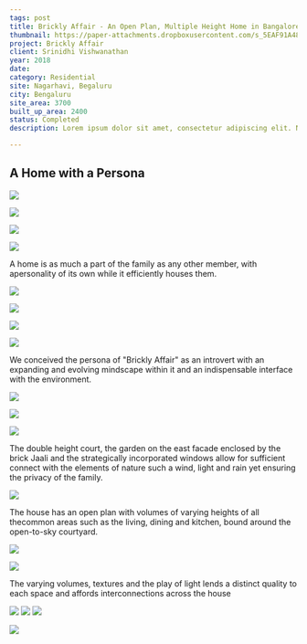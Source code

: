 ```yaml
---
tags: post
title: Brickly Affair - An Open Plan, Multiple Height Home in Bangalore
thumbnail: https://paper-attachments.dropboxusercontent.com/s_5EAF91A48C2FF13DCA080F637C9DDD04B4757EC6FF4D541AE4D1E6DB46FE34CC_1729164696166_SIDE+FACADE.jpg
project: Brickly Affair
client: Srinidhi Vishwanathan
year: 2018
date: 
category: Residential 
site: Nagarhavi, Begaluru
city: Bengaluru
site_area: 3700
built_up_area: 2400
status: Completed
description: Lorem ipsum dolor sit amet, consectetur adipiscing elit. Nullam ultricies interdum tortor, sit amet gravida ipsum fermentum ut. Aenean sagittis metus justo, at vestibulum elit malesuada a. Suspendisse dictum, sapien eu tincidunt convallis, elit urna rhoncus leo, ac fermentum lorem libero in magna. Integer scelerisque odio et convallis faucibus.

---
```

## A Home with a Persona 

![](https://paper-attachments.dropboxusercontent.com/s_5EAF91A48C2FF13DCA080F637C9DDD04B4757EC6FF4D541AE4D1E6DB46FE34CC_1729164714970_LIVING.jpg)

![](https://paper-attachments.dropboxusercontent.com/s_5EAF91A48C2FF13DCA080F637C9DDD04B4757EC6FF4D541AE4D1E6DB46FE34CC_1729164724557_KIDS+BAY.jpg)

![](https://paper-attachments.dropboxusercontent.com/s_5EAF91A48C2FF13DCA080F637C9DDD04B4757EC6FF4D541AE4D1E6DB46FE34CC_1729164699027_EXTERIOR+VIEW+AT+TWILIGHT.jpg)

![](https://paper-attachments.dropboxusercontent.com/s_5EAF91A48C2FF13DCA080F637C9DDD04B4757EC6FF4D541AE4D1E6DB46FE34CC_1729164693141_AJ_09151.jpg)


A home is as much a part of the family as any other member, with apersonality of its own while it efficiently houses them. 

![](https://paper-attachments.dropboxusercontent.com/s_5EAF91A48C2FF13DCA080F637C9DDD04B4757EC6FF4D541AE4D1E6DB46FE34CC_1729164713506_STAIRCASE+LIBRARY.jpg)

![](https://paper-attachments.dropboxusercontent.com/s_5EAF91A48C2FF13DCA080F637C9DDD04B4757EC6FF4D541AE4D1E6DB46FE34CC_1729164722188_NOOK+OVERLOOKING+COURTYARD.jpg)



![](https://paper-attachments.dropboxusercontent.com/s_5EAF91A48C2FF13DCA080F637C9DDD04B4757EC6FF4D541AE4D1E6DB46FE34CC_1729164721259_AJ_09330.jpg)

![](https://paper-attachments.dropboxusercontent.com/s_5EAF91A48C2FF13DCA080F637C9DDD04B4757EC6FF4D541AE4D1E6DB46FE34CC_1729164730485_DINING+COURT.jpg)


We conceived the persona of "Brickly Affair" as an introvert with an expanding and evolving mindscape within it and an indispensable interface with the environment. 

![](https://paper-attachments.dropboxusercontent.com/s_5EAF91A48C2FF13DCA080F637C9DDD04B4757EC6FF4D541AE4D1E6DB46FE34CC_1729164723147_KIDS+BEDROOM.jpg)



![](https://paper-attachments.dropboxusercontent.com/s_5EAF91A48C2FF13DCA080F637C9DDD04B4757EC6FF4D541AE4D1E6DB46FE34CC_1729164717707_AJ_09336.jpg)

![](https://paper-attachments.dropboxusercontent.com/s_5EAF91A48C2FF13DCA080F637C9DDD04B4757EC6FF4D541AE4D1E6DB46FE34CC_1729164728379_COUTYARD.jpg)


The double height court, the garden on the east facade enclosed by the brick Jaali and the strategically incorporated windows allow for sufficient connect with the elements of nature such a wind, light and rain yet ensuring the privacy of the family. 

![](https://paper-attachments.dropboxusercontent.com/s_5EAF91A48C2FF13DCA080F637C9DDD04B4757EC6FF4D541AE4D1E6DB46FE34CC_1729164726062_SWING+VIEW.jpg)


The house has an open plan with volumes of varying heights of all thecommon areas such as the living, dining and kitchen, bound around the open-to-sky courtyard. 

![](https://paper-attachments.dropboxusercontent.com/s_5EAF91A48C2FF13DCA080F637C9DDD04B4757EC6FF4D541AE4D1E6DB46FE34CC_1729164709506_BA+BEDROOM+WINDOW.jpg)

![](https://paper-attachments.dropboxusercontent.com/s_5EAF91A48C2FF13DCA080F637C9DDD04B4757EC6FF4D541AE4D1E6DB46FE34CC_1729164711046_DINING+KITCHEN.jpg)


The varying volumes, textures and the play of light lends a distinct quality to each space and affords interconnections across the house


![](https://paper-attachments.dropboxusercontent.com/s_5EAF91A48C2FF13DCA080F637C9DDD04B4757EC6FF4D541AE4D1E6DB46FE34CC_1729164867102_BRICKLY+AFFAIR+FIRST+FLOOR+PLAN.jpg)
![](https://paper-attachments.dropboxusercontent.com/s_5EAF91A48C2FF13DCA080F637C9DDD04B4757EC6FF4D541AE4D1E6DB46FE34CC_1729164866823_BRICKLY+AFFAIR+GROUND+FLOOR+PLAN.jpg)
![](https://paper-attachments.dropboxusercontent.com/s_5EAF91A48C2FF13DCA080F637C9DDD04B4757EC6FF4D541AE4D1E6DB46FE34CC_1729164867407_BRICKLY+AFFAIR+SECOND+FLOOR+PLAN.jpg)

![](https://paper-attachments.dropboxusercontent.com/s_5EAF91A48C2FF13DCA080F637C9DDD04B4757EC6FF4D541AE4D1E6DB46FE34CC_1729164720326_FACADE+02.jpg)


